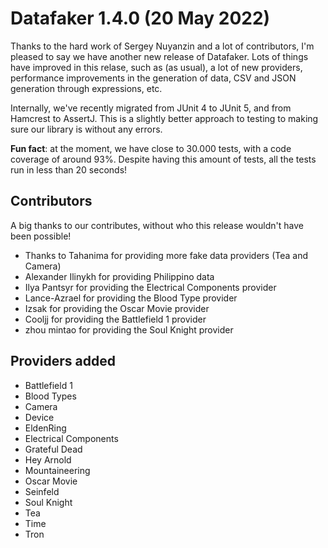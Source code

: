 # Datafaker 1.4.0 (20 May 2022)

Thanks to the hard work of Sergey Nuyanzin and a lot of contributors, I'm pleased to say we have another 
new release of Datafaker. Lots of things have improved in this relase, such as (as usual), a lot of new providers,
performance improvements in the generation of data, CSV and JSON generation through expressions, etc.

Internally, we've recently migrated from JUnit 4 to JUnit 5, and from Hamcrest to AssertJ. 
This is a slightly better approach to testing to making sure our library is without any errors.

**Fun fact**: at the moment, we have close to 30.000 tests, with a code coverage of around 93%. 
Despite having this amount of tests, all the tests run in less than 20 seconds! 

## Contributors

A big thanks to our contributes, without who this release wouldn't have been possible!

* Thanks to Tahanima for providing more fake data providers (Tea and Camera)
* Alexander Ilinykh for providing Philippino data
* Ilya Pantsyr for providing the Electrical Components provider 
* Lance-Azrael for providing the Blood Type provider
* Izsak for providing the Oscar Movie provider
* Cooljj for providing the Battlefield 1 provider
* zhou mintao for providing the Soul Knight provider

## Providers added

* Battlefield 1
* Blood Types
* Camera
* Device
* EldenRing
* Electrical Components
* Grateful Dead
* Hey Arnold
* Mountaineering
* Oscar Movie
* Seinfeld
* Soul Knight
* Tea
* Time
* Tron
